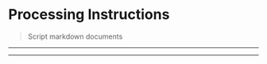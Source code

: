 # Processing Instructions

<? @include readme/badges.md ?>

> Script markdown documents

<? @include {=readme} introduction.md install.md ?>

***
<!-- @toc -->
***

<? @include {=readme}
    security.md 
    usage.md 
    example.md 
    sample.md 
    macros.md 
    help.md ?>

<? @exec ./sbin/apidocs ?>
<? @include {=readme} license.md links.md ?>
